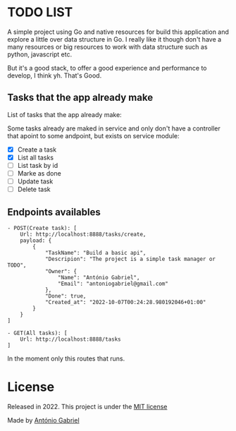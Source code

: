 # TODO LIST

A simple project using Go and native resources for build this application and explore a little over data structure in Go.
I really like it though don't have a many resources or big resources to work with data structure such as python, javascript etc.

But it's a good stack, to offer a good experience and performance to develop, I think yh.
That's Good.

## Tasks that the app already make

List of tasks that the app already make:

Some tasks already are maked in service and only don't have a controller that apoint to some andpoint, but exists on service module:

- [x] Create a task
- [x] List all tasks
- [ ] List task by id
- [ ] Marke as done
- [ ] Update task
- [ ] Delete task

## Endpoints availables

    - POST(Create task): [
        Url: http://localhost:8888/tasks/create,
        payload: {
            {
                "TaskName": "Build a basic api",
                "Descripion": "The project is a simple task manager or TODO",
                "Owner": {
                    "Name": "António Gabriel",
                    "Email": "antoniogabriel@gmail.com"
                },
                "Done": true,
                "Created_at": "2022-10-07T00:24:28.980192046+01:00"
            }
        }
    ]

    - GET(All tasks): [
        Url: http://localhost:8888/tasks
    ]

In the moment only this routes that runs.

# License

Released in 2022. This project is under the [MIT license](LICENSE)

Made by [António Gabriel](https://github.com/Antonio-Gabriel)